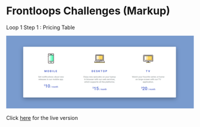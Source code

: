# Frontloops Challenges (Markup)

Loop 1 Step 1 : Pricing Table

![preview image](./design/preview.png "Click below for live version")

Click [here](https://zathio.github.io/frontloops-challenges/markup-challenges/loop1-step1/) for the live version